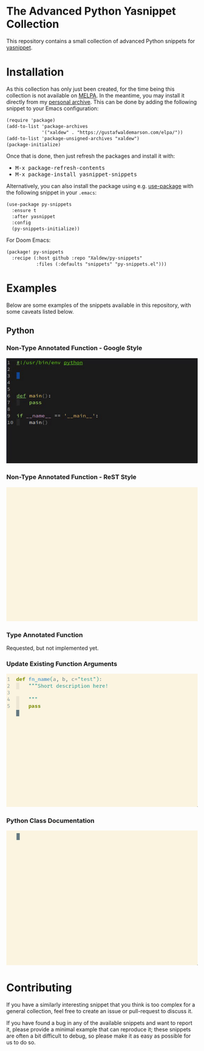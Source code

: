 # The Advanced Python Yasnippet Collection

This repository contains a small collection of advanced Python snippets for
[yasnippet](https://github.com/joaotavora/yasnippet).


# Installation

As this collection has only just been created, for the time being this
collection is not available on [MELPA](https://melpa.org/). In the meantime, you
may install it directly from my [personal
archive](https://gustafwaldemarson.com/elpa/). This can be done by adding the
following snippet to your Emacs configuration:

```emacs-lisp
(require 'package)
(add-to-list 'package-archives
             '("xaldew" . "https://gustafwaldemarson.com/elpa/"))
(add-to-list 'package-unsigned-archives "xaldew")
(package-initialize)
```

Once that is done, then just refresh the packages and install it with:

* <kbd>M-x package-refresh-contents</kbd>
* <kbd>M-x package-install yasnippet-snippets</kbd>


Alternatively, you can also install the package using e.g.
[use-package](https://github.com/jwiegley/use-package) with the following
snippet in your `.emacs`:

```
(use-package py-snippets
  :ensure t
  :after yasnippet
  :config
  (py-snippets-initialize))
```

For Doom Emacs:

```elisp
(package! py-snippets
  :recipe (:host github :repo "Xaldew/py-snippets"
           :files (:defaults "snippets" "py-snippets.el")))
```

# Examples

Below are some examples of the snippets available in this repository, with some
caveats listed below.

## Python

### Non-Type Annotated Function - Google Style

![Google Python Style](./img/fn_google_docstring.gif)

### Non-Type Annotated Function - ReST Style

![ReST Python Style](./img/fn_rest_docstring.gif)

### Type Annotated Function

Requested, but not implemented yet.

### Update Existing Function Arguments

![ReST Python Update](./img/fn_rest_update.gif)

### Python Class Documentation

![Python Class Documentation](./img/class_rest.gif)


# Contributing

If you have a similarly interesting snippet that you think is too complex for a
general collection, feel free to create an issue or pull-request to discuss it.

If you have found a bug in any of the available snippets and want to report it,
please provide a minimal example that can reproduce it; these snippets are often
a bit difficult to debug, so please make it as easy as possible for us to do so.
